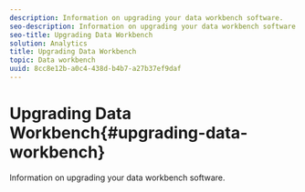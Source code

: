 ```yaml
---
description: Information on upgrading your data workbench software.
seo-description: Information on upgrading your data workbench software.
seo-title: Upgrading Data Workbench
solution: Analytics
title: Upgrading Data Workbench
topic: Data workbench
uuid: 8cc8e12b-a0c4-438d-b4b7-a27b37ef9daf
---
```


# Upgrading Data Workbench{#upgrading-data-workbench}

Information on upgrading your data workbench software.


